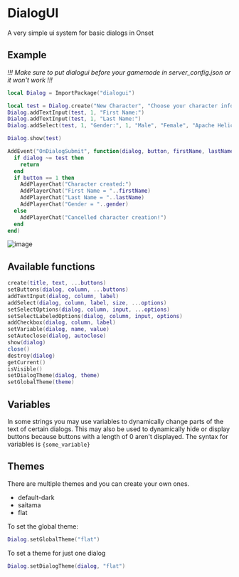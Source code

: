 # DialogUI
A very simple ui system for basic dialogs in Onset

## Example
*!!! Make sure to put dialogui before your gamemode in server_config.json or it won't work !!!*
```lua
local Dialog = ImportPackage("dialogui")

local test = Dialog.create("New Character", "Choose your character information", "Create", "Cancel")
Dialog.addTextInput(test, 1, "First Name:")
Dialog.addTextInput(test, 1, "Last Name:")
Dialog.addSelect(test, 1, "Gender:", 1, "Male", "Female", "Apache Helicopter")

Dialog.show(test)

AddEvent("OnDialogSubmit", function(dialog, button, firstName, lastName, gender)
  if dialog ~= test then
    return
  end
  if button == 1 then
    AddPlayerChat("Character created:")
    AddPlayerChat("First Name = "..firstName)
    AddPlayerChat("Last Name = "..lastName)
    AddPlayerChat("Gender = "..gender)
  else
    AddPlayerChat("Cancelled character creation!")
  end
end)
```
![image](/screenshots/character-menu.png)

## Available functions
```lua
create(title, text, ...buttons)
setButtons(dialog, column, ...buttons)
addTextInput(dialog, column, label)
addSelect(dialog, column, label, size, ...options)
setSelectOptions(dialog, column, input, ...options)
setSelectLabeledOptions(dialog, column, input, options)
addCheckbox(dialog, column, label)
setVariable(dialog, name, value)
setAutoclose(dialog, autoclose)
show(dialog)
close()
destroy(dialog)
getCurrent()
isVisible()
setDialogTheme(dialog, theme)
setGlobalTheme(theme)
```

## Variables
In some strings you may use variables to dynamically change parts of the text of certain dialogs. This may also be used to dynamically hide or display buttons because buttons with a length of 0 aren't displayed. The syntax for variables is `{some_variable}`

## Themes
There are multiple themes and you can create your own ones.
- default-dark
- saitama
- flat

To set the global theme:
```lua
Dialog.setGlobalTheme("flat")
```
To set a theme for just one dialog
```lua
Dialog.setDialogTheme(dialog, "flat")
```
